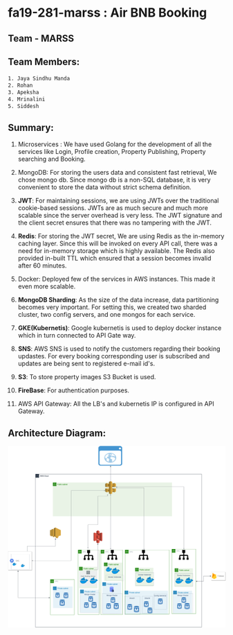 # fa19-281-marss : Air BNB Booking

## Team - MARSS

## Team Members:
         
    1. Jaya Sindhu Manda
    2. Rohan
    3. Apeksha
    4. Mrinalini
    5. Siddesh

## Summary:
1. Microservices : We have used Golang for the development of all the services like Login, Profile creation, Property Publishing, Property searching and Booking.

2. MongoDB: For storing the users data and consistent fast retrieval, We chose mongo db. Since mongo db is a non-SQL database, it is very convenient to store the data without strict schema definition.

3. **JWT**: For maintaining sessions, we are using JWTs over the traditional cookie-based sessions. JWTs are as much secure and much more scalable since the server overhead is very less. The JWT signature and the client secret ensures that there was no tampering with the JWT.

4. **Redis**: For storing the JWT secret, We are using Redis as the in-memory caching layer. Since this will be invoked on every API call, there was a need for in-memory storage which is highly available. The Redis also provided in-built TTL which ensured that a session becomes invalid after 60 minutes.

5. Docker: Deployed few of the services in AWS instances. This made it even more scalable.

6. **MongoDB Sharding**: As the size of the data increase, data partitioning becomes very important. For setting this, we created two sharded cluster, two config servers, and one mongos for each service.

7. **GKE(Kubernetis)**: Google kubernetis is used to deploy docker instance which in turn connected to API Gate way.

8. **SNS**: AWS SNS is used to notify the customers regarding their booking updastes. For every booking corresponding user is subscribed and updates are being sent to registered e-mail id's.

9. **S3**: To store property images S3 Bucket is used. 

10. **FireBase**: For authentication purposes.

11. AWS API Gateway: All the LB's and kubernetis IP is configured in API Gateway.

## Architecture Diagram:
![alt text](281Diagram3.png)

